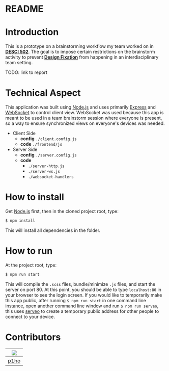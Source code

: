 # README

# Introduction

This is a prototype on a brainstorming workflow my team worked on in **[DESCI 502](https://www.coursicle.com/umich/courses/DESCI/502/)**. The goal is to impose certain restrictions on the brainstorm activity to prevent **[Design Fixation](https://www.fastcompany.com/3044535/what-is-design-fixation-and-how-can-you-stop-it)** from happening in an interdisciplinary team setting.

TODO: link to report

# Technical Aspect

This application was built using [Node.js](https://nodejs.org/en/) and uses primarily [Express](https://expressjs.com/) and [WebSocket](https://www.npmjs.com/package/ws) to control client view. WebSocket was used because this app is meant to be used in a team brainstorm session where everyone is present, so a way to ensure synchronized views on everyone's devices was needed.

* Client Side
  - **config** `./client.config.js`
  - **code** `./frontend/js`
* Server Side
  - **config** `./server.config.js`
  - **code**
      - `./server-http.js`
      - `./server-ws.js`
      - `./websocket-handlers`

# How to install

Get [Node.js](https://nodejs.org/en/) first, then in the cloned project root, type:
```Bash
$ npm install
```
This will install all dependencies in the folder.

# How to run

At the project root, type:
```Bash
$ npm run start
```
This will compile the `.scss` files, bundle/minimize `.js` files, and start the server on port 80.
At this point, you should be able to type `localhost:80` in your browser to see the login screen.
If you would like to temporarily make this app public, after running `$ npm run start` in one command line instance, open another command line window and run `$ npm run serveo`, this uses [serveo](https://serveo.net/) to create a temporary public address for other people to connect to your device.

# Contributors
|[![](https://github.com/p1ho.png?size=50)](https://github.com/p1ho)
|---|
|[p1ho](https://github.com/p1ho)|
